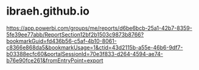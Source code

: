 # ibraeh.github.io

https://app.powerbi.com/groups/me/reports/d6be6bcb-25a1-42b7-8359-5fe39ee77abb/ReportSection12bf2b1503c9873b8766?bookmarkGuid=fd436b56-c5af-4b10-8061-c8366e868da5&bookmarkUsage=1&ctid=43d2115b-a55e-46b6-9df7-b03388ecfc60&portalSessionId=70e3f833-d264-4594-ae74-b76e90fce261&fromEntryPoint=export

